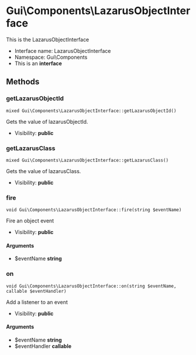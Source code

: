 Gui\Components\LazarusObjectInterface
===============

This is the LazarusObjectInterface




* Interface name: LazarusObjectInterface
* Namespace: Gui\Components
* This is an **interface**






Methods
-------


### getLazarusObjectId

    mixed Gui\Components\LazarusObjectInterface::getLazarusObjectId()

Gets the value of lazarusObjectId.



* Visibility: **public**




### getLazarusClass

    mixed Gui\Components\LazarusObjectInterface::getLazarusClass()

Gets the value of lazarusClass.



* Visibility: **public**




### fire

    void Gui\Components\LazarusObjectInterface::fire(string $eventName)

Fire an object event



* Visibility: **public**


#### Arguments
* $eventName **string**



### on

    void Gui\Components\LazarusObjectInterface::on(string $eventName, callable $eventHandler)

Add a listener to an event



* Visibility: **public**


#### Arguments
* $eventName **string**
* $eventHandler **callable**


